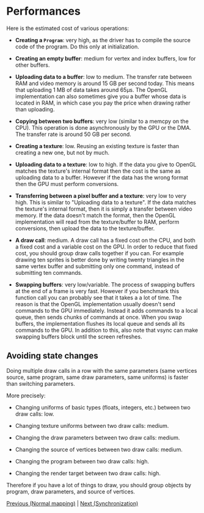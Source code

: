 # Performances

Here is the estimated cost of various operations:

 - **Creating a `Program`**: very high, as the driver has to compile the source code of the program.
   Do this only at initialization.

 - **Creating an empty buffer**: medium for vertex and index buffers, low for other buffers.

 - **Uploading data to a buffer**: low to medium. The transfer rate between RAM and video memory is
   around 15 GB per second today. This means that uploading 1 MB of data takes around 65µs. The
   OpenGL implementation can also sometimes give you a buffer whose data is located in RAM, in
   which case you pay the price when drawing rather than uploading.

 - **Copying between two buffers**: very low (similar to a memcpy on the CPU). This operation is done
   asynchronously by the GPU or the DMA. The transfer rate is around 50 GB per second.

 - **Creating a texture**: low. Reusing an existing texture is faster than creating a new one, but not
   by much.

 - **Uploading data to a texture**: low to high. If the data you give to OpenGL matches the texture's
   internal format then the cost is the same as uploading data to a buffer. However if the data
   has the wrong format then the GPU must perform conversions.

 - **Transferring between a pixel buffer and a texture**: very low to very high. This is similar to
   "Uploading data to a texture". If the data matches the texture's internal format, then it is
   simply a transfer between video memory. If the data doesn't match the format, then the OpenGL
   implementation will read from the texture/buffer to RAM, perform conversions, then upload the data to
   the texture/buffer.

 - **A draw call**: medium. A draw call has a fixed cost on the CPU, and both a fixed cost and a
   variable cost on the GPU. In order to reduce that fixed cost, you should group draw calls
   together if you can. For example drawing ten sprites is better done by writing twenty
   triangles in the same vertex buffer and submitting only one command, instead of submitting
   ten commands.

 - **Swapping buffers**: very low/variable. The process of swapping buffers at the end of a frame
   is very fast. However if you benchmark this function call you can probably see that it takes a
   a lot of time. The reason is that the OpenGL implementation usually doesn't send commands
   to the GPU immediately. Instead it adds commands to a local queue, then sends chunks of commands
   at once. When you swap buffers, the implementation flushes its local queue and sends all its
   commands to the GPU. In addition to this, also note that vsync can make swapping buffers block
   until the screen refreshes.

## Avoiding state changes

Doing multiple draw calls in a row with the same parameters (same vertices source, same program,
same draw parameters, same uniforms) is faster than switching parameters.

More precisely:

 - Changing uniforms of basic types (floats, integers, etc.) between two draw calls: low.

 - Changing texture uniforms between two draw calls: medium.

 - Changing the draw parameters between two draw calls: medium.

 - Changing the source of vertices between two draw calls: medium.

 - Changing the program between two draw calls: high.

 - Changing the render target between two draw calls: high.

Therefore if you have a lot of things to draw, you should group objects by program, draw parameters,
and source of vertices.

[Previous (Normal mapping)](tuto-14-wall.md) | [Next (Synchronization)](perf-sync.md)